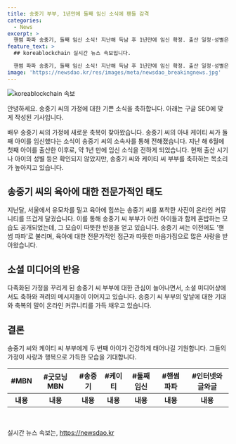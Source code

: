 ```yaml
---
title: 송중기 부부, 1년만에 둘째 임신 소식에 팬들 감격
categories:
  - News
excerpt: >
  핸썸 파파 송중기, 둘째 임신 소식! 지난해 득남 후 1년만에 임신 확정. 출산 일정·성별은 미상. 유모차 끌며 육아에 전념한 송중기, 다둥이 부모 기대 속 축하 속속. #송중기 #케이티 #임신 #다둥이부모
feature_text: >
  ## koreablockchain 실시간 뉴스 속보입니다.

  핸썸 파파 송중기, 둘째 임신 소식! 지난해 득남 후 1년만에 임신 확정. 출산 일정·성별은 미상. 유모차 끌며 육아에 전념한 송중기, 다둥이 부모 기대 속 축하 속속. #송중기 #케이티 #임신 #다둥이부모
image: 'https://newsdao.kr/res/images/meta/newsdao_breakingnews.jpg'
---
```


<p><img src="https://newsdao.kr/res/images/meta/newsdao_breakingnews.jpg" alt="koreablockchain 속보" /></p>

<p>안녕하세요. 송중기 씨의 가정에 대한 기쁜 소식을 축하합니다. 아래는 구글 SEO에 맞게 작성된 기사입니다.</p>

<p data-ke-size="size16">배우 송중기 씨의 가정에 새로운 축복이 찾아왔습니다. 송중기 씨의 아내 케이티 씨가 둘째 아이를 임신했다는 소식이 송중기 씨의 소속사를 통해 전해졌습니다. 지난 해 6월에 첫째 아이를 출산한 이후로, 약 1년 만에 임신 소식을 전하게 되었습니다. 현재 출산 시기나 아이의 성별 등은 확인되지 않았지만, 송중기 씨와 케이티 씨 부부를 축하하는 목소리가 높아지고 있습니다.</p>

<h2 data-ke-size="size26">송중기 씨의 육아에 대한 전문가적인 태도</h2>

<p data-ke-size="size16">지난달, 서울에서 유모차를 밀고 육아에 힘쓰는 송중기 씨를 포착한 사진이 온라인 커뮤니티를 뜨겁게 달궜습니다. 이를 통해 송중기 씨 부부가 어린 아이들과 함께 혼밥하는 모습도 공개되었는데, 그 모습이 따뜻한 반응을 얻고 있습니다. 송중기 씨는 이전에도 '핸썸 파파'로 불리며, 육아에 대한 전문가적인 접근과 따뜻한 마음가짐으로 많은 사랑을 받아왔습니다. </p>

<h2 data-ke-size="size26">소셜 미디어의 반응</h2>

<p data-ke-size="size16">다족화된 가정을 꾸리게 된 송중기 씨 부부에 대한 관심이 늘어나면서, 소셜 미디어상에서도 축하와 격려의 메시지들이 이어지고 있습니다. 송중기 씨 부부의 앞날에 대한 기대와 축복의 말이 온라인 커뮤니티를 가득 채우고 있습니다.</p>

<h2 data-ke-size="size26">결론</h2>

<p data-ke-size="size16">송중기 씨와 케이티 씨 부부에게 두 번째 아이가 건강하게 태어나길 기원합니다. 그들의 가정이 사랑과 행복으로 가득한 모습을 기대합니다.</p>

<table>
<thead>
<tr>
<th style="text-align: center;">#MBN</th>
<th style="text-align: center;">#굿모닝MBN</th>
<th style="text-align: center;">#송중기</th>
<th style="text-align: center;">#케이티</th>
<th style="text-align: center;">#둘째임신</th>
<th style="text-align: center;">#핸썸파파</th>
<th style="text-align: center;">#인터넷와글와글</th>
</tr>
</thead>
<tbody>
<tr>
<td style="text-align: center; height: 17px;"><b>내용</b></td>
<td style="text-align: center;"><b>내용</b></td>
<td style="text-align: center;"><b>내용</b></td>
<td style="text-align: center;"><b>내용</b></td>
<td style="text-align: center;"><b>내용</b></td>
<td style="text-align: center;"><b>내용</b></td>
<td style="text-align: center;"><b>내용</b></td>
</tr>
</tbody>
</table>

<p data-ke-size="size16">&nbsp;</p>
실시간 뉴스 속보는, <a href="https://newsdao.kr" rel="dofollow">https://newsdao.kr</a>


